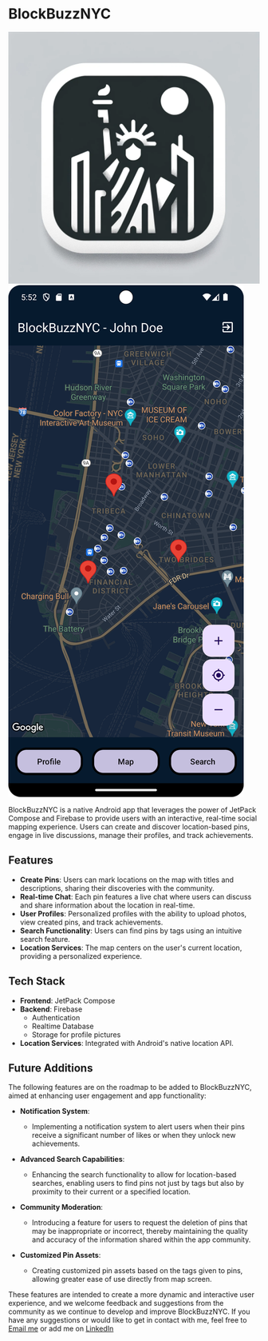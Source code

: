 # BlockBuzzNYC
![Logo](assets/BlockBuzzNYC.png)
![Main Screen](/assets/BlockBuzzNYC_Screenshot.png)

BlockBuzzNYC is a native Android app that leverages the power of JetPack Compose and Firebase to provide users with an interactive, real-time social mapping experience. Users can create and discover location-based pins, engage in live discussions, manage their profiles, and track achievements.

## Features

- **Create Pins**: Users can mark locations on the map with titles and descriptions, sharing their discoveries with the community.
- **Real-time Chat**: Each pin features a live chat where users can discuss and share information about the location in real-time.
- **User Profiles**: Personalized profiles with the ability to upload photos, view created pins, and track achievements.
- **Search Functionality**: Users can find pins by tags using an intuitive search feature.
- **Location Services**: The map centers on the user's current location, providing a personalized experience.

## Tech Stack

- **Frontend**: JetPack Compose
- **Backend**: Firebase
  - Authentication
  - Realtime Database
  - Storage for profile pictures
- **Location Services**: Integrated with Android's native location API.
  
## Future Additions

The following features are on the roadmap to be added to BlockBuzzNYC, aimed at enhancing user engagement and app functionality:

- **Notification System**: 
  - Implementing a notification system to alert users when their pins receive a significant number of likes or when they unlock new achievements.

- **Advanced Search Capabilities**:
  - Enhancing the search functionality to allow for location-based searches, enabling users to find pins not just by tags but also by proximity to their current or a specified location.

- **Community Moderation**:
  - Introducing a feature for users to request the deletion of pins that may be inappropriate or incorrect, thereby maintaining the quality and accuracy of the information shared within the app community.

- **Customized Pin Assets**:
  - Creating customized pin assets based on the tags given to pins, allowing greater ease of use directly from map screen.
  
These features are intended to create a more dynamic and interactive user experience, and we welcome feedback and suggestions from the community as we continue to develop and improve BlockBuzzNYC.
If you have any suggestions or would like to get in contact with me, feel free to [Email me](mailto:kcho760@gmail.com) or add me on [LinkedIn](https://www.linkedin.com/in/kevin-cho-441a34b1/)

